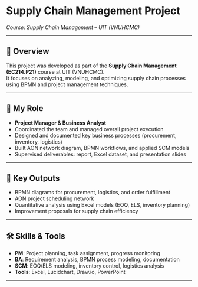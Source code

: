 # Supply Chain Management Project  
*Course: Supply Chain Management – UIT (VNUHCMC)*


---


## 📖 Overview
This project was developed as part of the **Supply Chain Management (EC214.P21)** course at UIT (VNUHCMC).  
It focuses on analyzing, modeling, and optimizing supply chain processes using BPMN and project management techniques.  


---


## 👤 My Role
- **Project Manager & Business Analyst**  
- Coordinated the team and managed overall project execution  
- Designed and documented key business processes (procurement, inventory, logistics)  
- Built AON network diagram, BPMN workflows, and applied SCM models  
- Supervised deliverables: report, Excel dataset, and presentation slides  


---


## 🎯 Key Outputs
- BPMN diagrams for procurement, logistics, and order fulfillment  
- AON project scheduling network  
- Quantitative analysis using Excel models (EOQ, ELS, inventory planning)  
- Improvement proposals for supply chain efficiency  


---


## 🛠️ Skills & Tools
- **PM**: Project planning, task assignment, progress monitoring  
- **BA**: Requirement analysis, BPMN process modeling, documentation  
- **SCM**: EOQ/ELS modeling, inventory control, logistics analysis  
- **Tools**: Excel, Lucidchart, Draw.io, PowerPoint  

---
